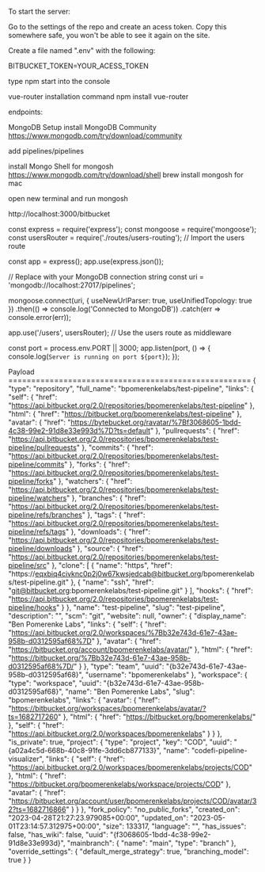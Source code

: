 To start the server:

Go to the settings of the repo and create an acess token. Copy this somewhere safe, you won't be able to see it again on the site. 

Create a file named ".env" with the following:

BITBUCKET_TOKEN=YOUR_ACESS_TOKEN

type npm start into the console

vue-router installation command
npm install vue-router


endpoints:

MongoDB Setup 
install MongoDB Community
https://www.mongodb.com/try/download/community

add pipelines/pipelines

install Mongo Shell for mongosh 
https://www.mongodb.com/try/download/shell
brew install mongosh for mac 

open new terminal and run mongosh


http://localhost:3000/bitbucket 

















const express = require('express');
const mongoose = require('mongoose');
const usersRouter = require('./routes/users-routing'); // Import the users route

const app = express();
app.use(express.json());

// Replace with your MongoDB connection string
const uri = 'mongodb://localhost:27017/pipelines';

mongoose.connect(uri, { useNewUrlParser: true, useUnifiedTopology: true })
  .then(() => console.log('Connected to MongoDB'))
  .catch(err => console.error(err));

app.use('/users', usersRouter); // Use the users route as middleware

const port = process.env.PORT || 3000;
app.listen(port, () => {
  console.log(`Server is running on port ${port}`);
});


Payload =====================================================
{
    "type": "repository",
    "full_name": "bpomerenkelabs/test-pipeline",
    "links": {
        "self": {
            "href": "https://api.bitbucket.org/2.0/repositories/bpomerenkelabs/test-pipeline"
        },
        "html": {
            "href": "https://bitbucket.org/bpomerenkelabs/test-pipeline"
        },
        "avatar": {
            "href": "https://bytebucket.org/ravatar/%7Bf3068605-1bdd-4c38-99e2-91d8e33e993d%7D?ts=default"
        },
        "pullrequests": {
            "href": "https://api.bitbucket.org/2.0/repositories/bpomerenkelabs/test-pipeline/pullrequests"
        },
        "commits": {
            "href": "https://api.bitbucket.org/2.0/repositories/bpomerenkelabs/test-pipeline/commits"
        },
        "forks": {
            "href": "https://api.bitbucket.org/2.0/repositories/bpomerenkelabs/test-pipeline/forks"
        },
        "watchers": {
            "href": "https://api.bitbucket.org/2.0/repositories/bpomerenkelabs/test-pipeline/watchers"
        },
        "branches": {
            "href": "https://api.bitbucket.org/2.0/repositories/bpomerenkelabs/test-pipeline/refs/branches"
        },
        "tags": {
            "href": "https://api.bitbucket.org/2.0/repositories/bpomerenkelabs/test-pipeline/refs/tags"
        },
        "downloads": {
            "href": "https://api.bitbucket.org/2.0/repositories/bpomerenkelabs/test-pipeline/downloads"
        },
        "source": {
            "href": "https://api.bitbucket.org/2.0/repositories/bpomerenkelabs/test-pipeline/src"
        },
        "clone": [
            {
                "name": "https",
                "href": "https://eqxbiq4civknc0p2j0w67kwsjedcab@bitbucket.org/bpomerenkelabs/test-pipeline.git"
            },
            {
                "name": "ssh",
                "href": "git@bitbucket.org:bpomerenkelabs/test-pipeline.git"
            }
        ],
        "hooks": {
            "href": "https://api.bitbucket.org/2.0/repositories/bpomerenkelabs/test-pipeline/hooks"
        }
    },
    "name": "test-pipeline",
    "slug": "test-pipeline",
    "description": "",
    "scm": "git",
    "website": null,
    "owner": {
        "display_name": "Ben Pomerenke Labs",
        "links": {
            "self": {
                "href": "https://api.bitbucket.org/2.0/workspaces/%7Bb32e743d-61e7-43ae-958b-d0312595af68%7D"
            },
            "avatar": {
                "href": "https://bitbucket.org/account/bpomerenkelabs/avatar/"
            },
            "html": {
                "href": "https://bitbucket.org/%7Bb32e743d-61e7-43ae-958b-d0312595af68%7D/"
            }
        },
        "type": "team",
        "uuid": "{b32e743d-61e7-43ae-958b-d0312595af68}",
        "username": "bpomerenkelabs"
    },
    "workspace": {
        "type": "workspace",
        "uuid": "{b32e743d-61e7-43ae-958b-d0312595af68}",
        "name": "Ben Pomerenke Labs",
        "slug": "bpomerenkelabs",
        "links": {
            "avatar": {
                "href": "https://bitbucket.org/workspaces/bpomerenkelabs/avatar/?ts=1682717260"
            },
            "html": {
                "href": "https://bitbucket.org/bpomerenkelabs/"
            },
            "self": {
                "href": "https://api.bitbucket.org/2.0/workspaces/bpomerenkelabs"
            }
        }
    },
    "is_private": true,
    "project": {
        "type": "project",
        "key": "COD",
        "uuid": "{a02a4c5d-668b-40c8-91fe-3dd6cb877133}",
        "name": "codefi-pipeline-visualizer",
        "links": {
            "self": {
                "href": "https://api.bitbucket.org/2.0/workspaces/bpomerenkelabs/projects/COD"
            },
            "html": {
                "href": "https://bitbucket.org/bpomerenkelabs/workspace/projects/COD"
            },
            "avatar": {
                "href": "https://bitbucket.org/account/user/bpomerenkelabs/projects/COD/avatar/32?ts=1682716866"
            }
        }
    },
    "fork_policy": "no_public_forks",
    "created_on": "2023-04-28T21:27:23.979085+00:00",
    "updated_on": "2023-05-01T23:14:57.312975+00:00",
    "size": 133317,
    "language": "",
    "has_issues": false,
    "has_wiki": false,
    "uuid": "{f3068605-1bdd-4c38-99e2-91d8e33e993d}",
    "mainbranch": {
        "name": "main",
        "type": "branch"
    },
    "override_settings": {
        "default_merge_strategy": true,
        "branching_model": true
    }
}
